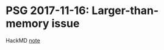 # PSG 2017-11-16: Larger-than-memory issue

HackMD [note](https://hackmd.io/BwUwbAZmCcYEwFoQGMAMB2BAWARuiCOIIqCAjPNKmKgIbBmohA==#)  